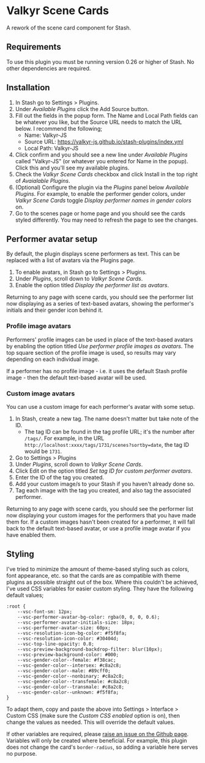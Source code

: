 # Valkyr Scene Cards

A rework of the scene card component for Stash.

## Requirements

To use this plugin you must be running version 0.26 or higher of Stash. No other dependencies are required.

## Installation

1. In Stash go to Settings > Plugins.
2. Under _Available Plugins_ click the Add Source button.
3. Fill out the fields in the popup form. The Name and Local Path fields can be whatever you like, but the Source URL needs to match the URL below. I recommend the following;
   - Name: Valkyr-JS
   - Source URL: https://valkyr-js.github.io/stash-plugins/index.yml
   - Local Path: Valkyr-JS
4. Click confirm and you should see a new line under _Available Plugins_ called "Valkyr-JS" (or whatever you entered for Name in the popup). Click this and you'll see my available plugins.
5. Check the _Valkyr Scene Cards_ checkbox and click Install in the top right of _Avaialable Plugins_.
6. (Optional) Configure the plugin via the _Plugins_ panel below _Available Plugins_. For example, to enable the performer gender colors, under _Valkyr Scene Cards_ toggle _Display performer names in gender colors_ on.
7. Go to the scenes page or home page and you should see the cards styled differently. You may need to refresh the page to see the changes.

## Performer avatar setup

By default, the plugin displays scene performers as text. This can be replaced with a list of avatars via the Plugins page.

1. To enable avatars, in Stash go to Settings > Plugins.
2. Under _Plugins_, scroll down to _Valkyr Scene Cards_.
3. Enable the option titled _Display the performer list as avatars_.

Returning to any page with scene cards, you should see the performer list now displaying as a series of text-based avatars, showing the performer's initials and their gender icon behind it.

### Profile image avatars

Performers' profile images can be used in place of the text-based avatars by enabling the option titled _Use performer profile images as avatars_. The top square section of the profile image is used, so results may vary depending on each individual image.

If a performer has no profile image - i.e. it uses the default Stash profile image - then the default text-based avatar will be used.

### Custom image avatars

You can use a custom image for each performer's avatar with some setup.

1. In Stash, create a new tag. The name doesn't matter but take note of the ID.
   - The tag ID can be found in the tag profile URL; it's the number after `/tags/`. For example, in the URL `http://localhost:xxxx/tags/1731/scenes?sortby=date`, the tag ID would be `1731`.
2. Go to Settings > Plugins
3. Under _Plugins_, scroll down to _Valkyr Scene Cards_.
4. Click Edit on the option titled _Set tag ID for custom performer avatars_.
5. Enter the ID of the tag you created.
6. Add your custom image/s to your Stash if you haven't already done so.
7. Tag each image with the tag you created, and also tag the associated performer.

Returning to any page with scene cards, you should see the performer list now displaying your custom images for the performers that you have made them for. If a custom images hasn't been created for a performer, it will fall back to the default text-based avatar, or use a profile image avatar if you have enabled them.

## Styling

I've tried to minimize the amount of theme-based styling such as colors, font appearance, etc. so that the cards are as compatible with theme plugins as possible straight out of the box. Where this couldn't be achieved, I've used CSS variables for easier custom styling. They have the following default values;

```
:root {
    --vsc-font-sm: 12px;
    --vsc-performer-avatar-bg-color: rgba(0, 0, 0, 0.6);
    --vsc-performer-avatar-initials-size: 18px;
    --vsc-performer-avatar-size: 60px;
    --vsc-resolution-icon-bg-color: #f5f8fa;
    --vsc-resolution-icon-color: #30404d;
    --vsc-top-line-opacity: 0.8;
    --vsc-preview-background-backdrop-filter: blur(10px);
    --vsc-preview-background-color: #000;
    --vsc-gender-color--female: #f38cac;
    --vsc-gender-color--intersex: #c8a2c8;
    --vsc-gender-color--male: #89cff0;
    --vsc-gender-color--nonbinary: #c8a2c8;
    --vsc-gender-color--transfemale: #c8a2c8;
    --vsc-gender-color--transmale: #c8a2c8;
    --vsc-gender-color--unknown: #f5f8fa;
}
```

To adapt them, copy and paste the above into Settings > Interface > Custom CSS (make sure the _Custom CSS enabled_ option is on), then change the values as needed. This will override the default values.

If other variables are required, please [raise an issue on the Github page](https://github.com/Valkyr-JS/ValkyrSceneCards/issues). Variables will only be created where beneficial. For example, this plugin does not change the card's `border-radius`, so adding a variable here serves no purpose.
